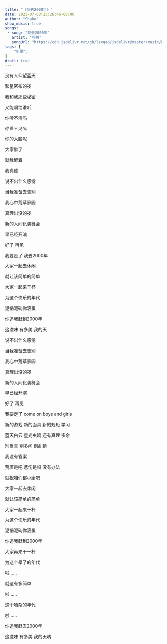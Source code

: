 ```yaml
---
title: "《我去2000年》"
date: 2023-07-03T23:26:46+08:00
author: "Shaka"
show_music: true
songs:
 - song: "我去2000年"
   artist: "朴树"
   songUrl: "https://cdn.jsdelivr.net/gh/lzxqaq/jsdelivr@master/music/我去2000年.mp3"
tags: [
    "听歌",
]
draft: true
---
```


没有人仰望蓝天

繁星密布的夜

我和我那些秘密

又能唱给谁听

你听不清吗

你看不见吗

你的大脑呢

大家醉了

就我醒着

我真傻

说不出什么感觉

当我准备去告别

我心中荒草家园

真理出没的夜

新的人间化装舞会

早已经开演

好了 再见

我要走了 我去2000年

大家一起去休闲

就让该简单的简单

大家一起来干杯

为这个快乐的年代

泥锅泥碗你滚蛋

你追我赶到2000年

这滋味 有多美 我的天

说不出什么感觉

当我准备去告别

我心中荒草家园

真理出没的夜

新的人间化装舞会

早已经开演

好了 再见

我要走了 come on boys and girls

新的游戏 新的面具 新的规矩 学习

蓝天白云 星光虫鸣 还有真理 多余

别当真 别多问 别乱猜

我没有答案

荒唐是吧 悲伤是吗 没有办法

就祝咱们都小康吧

大家一起去休闲

就让该简单的简单

大家一起来干杯

为这个快乐的年代

泥锅泥碗你滚蛋

你追我赶到2000年

大家再来干一杯

为这个晕了的年代

啦......

就这有多简单

啦......

这个嘈杂的年代

啦......

你追我赶去2000年

这滋味 有多美 我的天呐